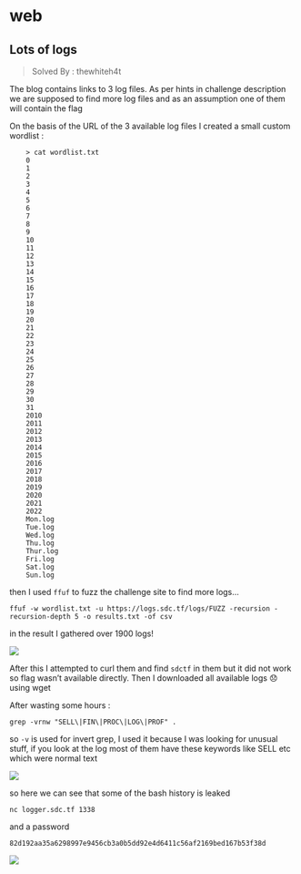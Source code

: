 # web

## Lots of logs
> Solved By : thewhiteh4t

The blog contains links to 3 log files.
As per hints in challenge description we are supposed to find more log files and as an assumption one of them will contain the flag

On the basis of the URL of the 3 available log files I created a small custom wordlist :

```
    > cat wordlist.txt
    0
    1
    2
    3
    4
    5
    6
    7
    8
    9
    10
    11
    12
    13
    14
    15
    16
    17
    18
    19
    20
    21
    22
    23
    24
    25
    26
    27
    28
    29
    30
    31
    2010
    2011
    2012
    2013
    2014
    2015
    2016
    2017
    2018
    2019
    2020
    2021
    2022
    Mon.log
    Tue.log
    Wed.log
    Thu.log
    Thur.log
    Fri.log
    Sat.log
    Sun.log
```

then I used `ffuf` to fuzz the challenge site to find more logs…

```
ffuf -w wordlist.txt -u https://logs.sdc.tf/logs/FUZZ -recursion -recursion-depth 5 -o results.txt -of csv
```

in the result I gathered over 1900 logs!

![](https://i.imgur.com/SHZp6uE.png)


After this I attempted to curl them and find `sdctf` in them but it did not work so flag wasn’t available directly. Then I downloaded all available logs 😞 using wget

After wasting some hours :

```
grep -vrnw "SELL\|FIN\|PROC\|LOG\|PROF" .
```

so `-v` is used for invert grep, I used it because I was looking for unusual stuff, if you look at the log most of them have these keywords like SELL etc which were normal text

![](https://i.imgur.com/Dcap7mT.png)

so here we can see that some of the bash history is leaked

```
nc logger.sdc.tf 1338
```

and a password

```
82d192aa35a6298997e9456cb3a0b5dd92e4d6411c56af2169bed167b53f38d
```

![](https://i.imgur.com/vo6yoS6.png)
